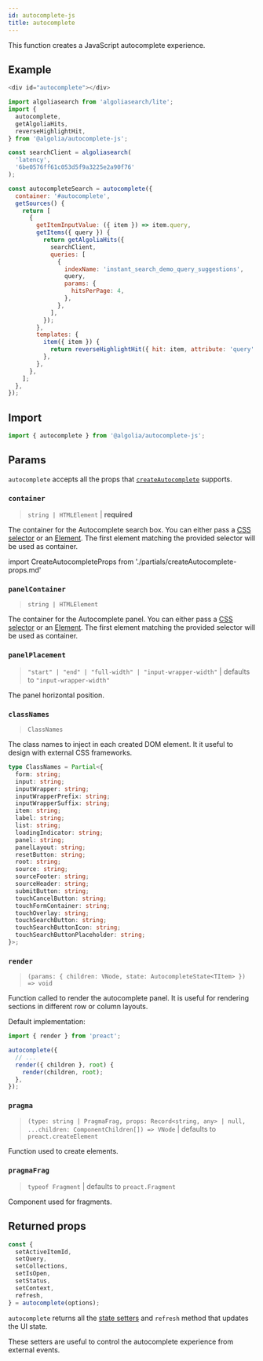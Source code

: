 ```yaml
---
id: autocomplete-js
title: autocomplete
---
```


This function creates a JavaScript autocomplete experience.

## Example

```js title="HTML"
<div id="autocomplete"></div>
```

```js title="JavaScript"
import algoliasearch from 'algoliasearch/lite';
import {
  autocomplete,
  getAlgoliaHits,
  reverseHighlightHit,
} from '@algolia/autocomplete-js';

const searchClient = algoliasearch(
  'latency',
  '6be0576ff61c053d5f9a3225e2a90f76'
);

const autocompleteSearch = autocomplete({
  container: '#autocomplete',
  getSources() {
    return [
      {
        getItemInputValue: ({ item }) => item.query,
        getItems({ query }) {
          return getAlgoliaHits({
            searchClient,
            queries: [
              {
                indexName: 'instant_search_demo_query_suggestions',
                query,
                params: {
                  hitsPerPage: 4,
                },
              },
            ],
          });
        },
        templates: {
          item({ item }) {
            return reverseHighlightHit({ hit: item, attribute: 'query' });
          },
        },
      },
    ];
  },
});
```

## Import

```ts
import { autocomplete } from '@algolia/autocomplete-js';
```

## Params

`autocomplete` accepts all the props that [`createAutocomplete`](/docs/createAutocomplete#reference) supports.

### `container`

> `string | HTMLElement` | **required**

The container for the Autocomplete search box. You can either pass a [CSS selector](https://developer.mozilla.org/docs/Web/CSS/CSS_Selectors) or an [Element](https://developer.mozilla.org/docs/Web/API/HTMLElement). The first element matching the provided selector will be used as container.

import CreateAutocompleteProps from './partials/createAutocomplete-props.md'

<CreateAutocompleteProps />

### `panelContainer`

> `string | HTMLElement`

The container for the Autocomplete panel. You can either pass a [CSS selector](https://developer.mozilla.org/docs/Web/CSS/CSS_Selectors) or an [Element](https://developer.mozilla.org/docs/Web/API/HTMLElement). The first element matching the provided selector will be used as container.

### `panelPlacement`

> `"start" | "end" | "full-width" | "input-wrapper-width"` | defaults to `"input-wrapper-width"`

The panel horizontal position.

### `classNames`

> `ClassNames`

The class names to inject in each created DOM element. It it useful to design with external CSS frameworks.

```ts
type ClassNames = Partial<{
  form: string;
  input: string;
  inputWrapper: string;
  inputWrapperPrefix: string;
  inputWrapperSuffix: string;
  item: string;
  label: string;
  list: string;
  loadingIndicator: string;
  panel: string;
  panelLayout: string;
  resetButton: string;
  root: string;
  source: string;
  sourceFooter: string;
  sourceHeader: string;
  submitButton: string;
  touchCancelButton: string;
  touchFormContainer: string;
  touchOverlay: string;
  touchSearchButton: string;
  touchSearchButtonIcon: string;
  touchSearchButtonPlaceholder: string;
}>;
```

### `render`

> `(params: { children: VNode, state: AutocompleteState<TItem> }) => void`

Function called to render the autocomplete panel. It is useful for rendering sections in different row or column layouts.

Default implementation:

```js
import { render } from 'preact';

autocomplete({
  // ...
  render({ children }, root) {
    render(children, root);
  },
});
```

### `pragma`

> `(type: string | PragmaFrag, props: Record<string, any> | null, ...children: ComponentChildren[]) => VNode` | defaults to `preact.createElement`

Function used to create elements.

### `pragmaFrag`

> `typeof Fragment` | defaults to `preact.Fragment`

Component used for fragments.

## Returned props

```js
const {
  setActiveItemId,
  setQuery,
  setCollections,
  setIsOpen,
  setStatus,
  setContext,
  refresh,
} = autocomplete(options);
```

`autocomplete` returns all the [state setters](state#setters) and `refresh` method that updates the UI state.

These setters are useful to control the autocomplete experience from external events.
